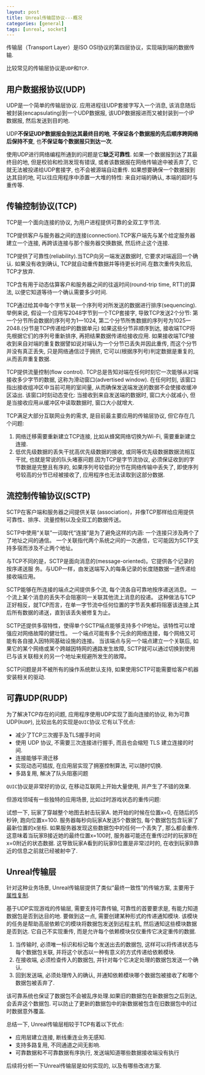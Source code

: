 ```yaml
---
layout: post
title: Unreal传输层协议---概况
categories: [general]
tags: [unreal, socket]
---
```


传输层（Transport Layer）是ISO OSI协议的第四层协议，实现端到端的数据传输.

比较常见的传输层协议是`UDP`和`TCP`.

## 用户数据报协议(UDP)

UDP是一个简单的传输层协议.
应用进程往UDP套接字写入一个消息, 该消息随后被封装(encapsulating)到一个UDP数据报, 
该UDP数据报进而又被封装到一个IP数据报, 然后发送到目的地.

UDP**不保证UDP数据报会到达其最终目的地**, **不保证各个数据报的先后顺序跨网络后保持不变**, 也**不保证每个数据报只到达一次**.

使用UDP进行网络编程所通到的问题是它**缺乏可靠性**.
如果一个数据报到达了其最终目的地, 但是校验和检测发现有错误, 
或者该数据报在网络传输途中被丢弃了, 它就无法被投递给UDP套接字, 也不会被源端自动重传.
如果想要确保一个数据报到达其目的地, 可以往应用程序中添置一大堆的特性: 来自对端的确认, 本端的超时与重传等.

## 传输控制协议(TCP)
TCP是一个面向连接的协议, 为用户进程提供可靠的全双工字节流.

TCP提供客户与服务器之间的连接(connection).TCP客户端先与某个给定服务器建立一个连接, 再跨该连接与那个服务器交换数据, 然后终止这个连接.

TCP提供了可靠性(reliability).当TCP向另一端发送数据时, 它要求对端返回一个确认.
如果没有收到确认, TCP就自动重传数据并等待更长时间.在数次重传失败后, TCP才放弃.

TCP含有用于动态估算客户和服务器之间的往返时间(round-trip time, RTT)的算法, 以便它知道等待一个确认需要多少时间.

TCP通过给其中每个字节关联一个序列号对所发送的数据进行排序(sequencing).
举例来说, 假设一个应用写2048字节到一个TCP套接字, 导致TCP发送2个分节: 
第一个分节所会数据的序列号为1一1024, 第二个分节所售数据的序列号为1025一2048.(分节是TCP传递给IP的数据单元)
如果这些分节非顺序到达, 接收端TCP将先根据它们的序列号重新排序, 再把结果数据传递给接收应用.
如果接收端TCP接收到来自对端的重复数据譬如说对端认为一个分节已丢失并因此重传, 而这个分节并没有真正丢失, 只是网络通信过于拥挤, 
它可以(根据序列号)判定数据是重复的, 从而丢弃重复数据.

TCP提供流量控制(flow control).
TCP总是告知对端在任何时刻它一次能够从对端接收多少字节的数据, 这称为滑动窗口(advertised window).
在任何时刻, 该窗口指出接收组冲区中当前可用的室间量, 从而确保发送端发送的数据不会使接收缓冲区溢出.
该窗口时刻动态变化: 当接收到来自发送端的数据时, 窗口大小就减小, 但是当接收应用从缓冲区中读取数据时, 窗口大小就增大.

TCP满足大部分互联网业务的需求, 是目前最主要应用的传输层协议, 但它存在几个问题:

1. 网络迁移需要重新建立TCP连接, 比如从蜂窝网络切换为Wi-Fi, 需要重新建立连接.
1. 低优先级数据的丢失干扰高优先级数据的接收, 或同等优先级数据数据流相互干扰, 也就是常说的队头堵塞问题.因为TCP是字节流协议, 必须保证收到的字节数据是完整且有序的, 如果序列号较低的分节在网络传输中丢失了, 即使序列号较高的分节已经被接收了, 应用程序也无法读取到这部分数据.

## 流控制传输协议(SCTP)

SCTP在客户端和服务器之间提供关联 (association)，并像TCP那样给应用提供可靠性、排序、流量控制以及全双工的数据传送。

SCTP中使用“关联”一词取代“连接”是为了避免这样的内涵: 一个连接只涉及两个了了地址之间的通信。
一个关联指代两个系统之间的一次通信，它可能因为SCTP支持多宿而涉及不止两个地址。

与TCP不同的是，SCTP是面向消息的(message-oriented)。它提供各个记录的按序递送服
务。与UDP一样，由发送端写入的每条记录的长度随数据一道传递给接收端应用。

SCTP能够在所连接的端点之间提供多个流, 每个流各自可靠地按序递送消息。
一个流上某个消息的丢失不会阻塞同一关联其他流上消息的投递。
这种做法与TCP正好相反，就TCP而言，在单一字节流中任何位置的字节丢失都将阻塞该连接上其后所有数据的递送，直到该丢失被修复为止。

SCTP还提供多宿特性，使得单个SCTP端点能够支持多个IP地址。该特性可以增强应对网络故障的健壮性。
一个端点可能有多个元余的网络连接，每个网络又可能有各自接入因特网基础设施的连接。
当该端点与另一个端点建立一个关联后, 如果它的某个网络或某个跨越因特网的通路发生故障, 
SCTP就可以通过切换到使用已与该关联相关的另一个地址来规避所发生的故障。

SCTP问题是并不被所有的操作系统默认支持, 如果使用SCTP可能需要给客户机器安装相关的驱动.

## 可靠UDP(RUDP)

为了解决TCP存在的问题, 应用程序使用UDP实现了面向连接的协议, 称为可靠UDP(`RUDP`), 比较出名的实现是`QUIC`协议.它有以下优点:

* 减少了TCP三次握手及TLS握手时间
* 使用 UDP 协议, 不需要三次连接进行握手, 而且也会缩短 TLS 建立连接的时间.
* 连接能够平滑迁移
* 实现动态可插拔, 在应用层实现了拥塞控制算法, 可以随时切换.
* 多路复用, 解决了队头阻塞问题

`QUIC`协议是非常好的协议, 在移动互联网上开始大量使用, 并产生了不错的效果.

但游戏领域有一些独特的应用场景, 比如过时游戏状态的重传问题:

试想一下, 玩家了穿越整个地图去射击玩家A.
她开始的时候在位置x=0, 在随后的5秒钟, 跑向位置x=100.
服务器每秒向玩家A发送5个数据包, 每个数据包包含玩家了最新位置的x坐标.
如果服务器发现这些数据包中的任何一个丢失了, 那么都会重传.
这意味着当玩家B接近她的最终位置x=100时, 服务器可能还在重传过时的玩家B在x=0附近的状态数据.
这导致玩家A看到的玩家B位置是非常过时的, 在收到玩家B靠近的信息之前就已经被射中了.

## Unreal传输层

针对这种业务场景, Unreal传输层提供了类似“最终一致性”的传输方案, 主要用于[属性复制](https://docs.unrealengine.com/5.1/zh-CN/property-replication-in-unreal-engine/).

基于UDP实现游戏的传输层, 需要支持可靠传输, 可靠性的首要要求是, 有能力知道数据包是否到达目的地.
要做到这一点, 需要创建某种形式的传递通知模块.
该模块的任务是帮助高层依赖它的模块将数据包发送到远程主机, 然后通知这些模块数据是否到达.
它自己不实现重传, 而是允许每个依赖模块仅仅重传它决定重传的数据.

1. 当传输时, 必须唯一标识和标记每个发送出去的数据包, 这样可以将传递状态与每个数据包关联, 并将这个状态以一种有意义的方式传递给依赖模块.
1. 在接收端, 必须检查传入的数据包, 并针对每个它决定处理的数据包发送一个确认.
1. 回到发送端, 必须处理传入的确认, 并通知依赖模块哪个数据包被接收了和哪个数据包被丢弃了.

该可靠系统也保证了数据包不会被乱序处理.如果旧的数据包在新数据包之后到达, 会丢弃这个数据包.
可以防止了更新的数据包中的新数据被包含在旧数据包中的过时数据意外覆盖.

总结一下, Unreal传输层相较于TCP有着以下优点:

* 应用层建立连接, 断线重连业务无感知.
* 支持多路复用, 不同通道之间无影响.
* 可靠数据和不可靠数据有序执行, 发送端知道哪些数据接收端没有执行

后续将分析一下Unreal传输层是如何实现的, 以及有哪些改进方案.

